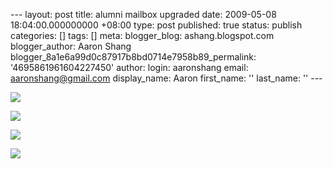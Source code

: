 --- layout: post title: alumni mailbox upgraded date: 2009-05-08 18:04:00.000000000 +08:00 type: post published: true status: publish categories: \[\] tags: \[\] meta: blogger\_blog: ashang.blogspot.com blogger\_author: Aaron Shang blogger\_8a1e6a99d0c87917b8bd0714e7958b89\_permalink: '4695861961604227450' author: login: aaronshang email: aaronshang@gmail.com display\_name: Aaron first\_name: '' last\_name: '' ---

[![](%7B%7B%20site.baseurl%20%7D%7D/assets/sdu-mail-7184621.png)](http://aaronshang.files.wordpress.com/2009/05/sdu-mail-7184621.png)

[![](%7B%7B%20site.baseurl%20%7D%7D/assets/sdu-mail-2009-05-7191211.png)](http://aaronshang.files.wordpress.com/2009/05/sdu-mail-2009-05-7191211.png)

[![](%7B%7B%20site.baseurl%20%7D%7D/assets/sdu-mail-boxes-7200201.png)](http://aaronshang.files.wordpress.com/2009/05/sdu-mail-boxes-7200201.png)

[![](%7B%7B%20site.baseurl%20%7D%7D/assets/sdu-mail-boxes-2009-05-7213141.png)](http://aaronshang.files.wordpress.com/2009/05/sdu-mail-boxes-2009-05-7213141.png)

<img src="%7B%7B%20site.baseurl%20%7D%7D/assets/4041220-4695861961604227450?l=ashang.blogspot.com" width="1" height="1" />

